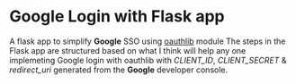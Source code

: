 # Google Login with Flask app
A flask app to simplify **Google** SSO using [oauthlib](https://github.com/oauthlib/oauthlib) module
The steps in the Flask app are structured based on what I think will help any one implemeting Google login with oauthlib with *CLIENT_ID*, *CLIENT_SECRET* & *redirect_uri* generated from the **Google** developer console.

